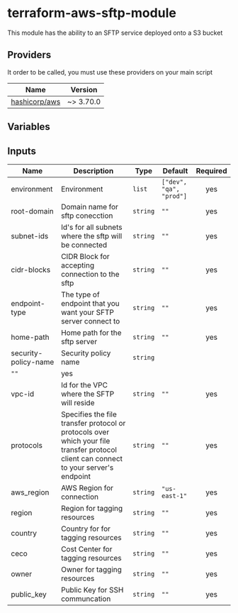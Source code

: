 # terraform-aws-sftp-module


This module has the ability to an SFTP service deployed onto a S3 bucket

## Providers
It order to be called, you must use these providers on your main script

| Name | Version |
|------|---------|
| <a name="https://registry.terraform.io/providers/hashicorp/vault/3.0.1"></a> [hashicorp/aws](#hashicorp/aws) | ~> 3.70.0 |


## Variables

## Inputs
| Name | Description | Type | Default | Required |
|------|-------------|------|---------|:--------:|
| environment | Environment | `list` | `["dev", "qa", "prod"]` | yes |
| root-domain | Domain name for sftp conecction | `string` | `""` | yes |
| subnet-ids | Id's for all subnets where the sftp will be connected | `string` | `""` | yes |
| cidr-blocks | CIDR Block for accepting connection to the sftp | `string` | `""` | yes |
| endpoint-type |  The type of endpoint that you want your SFTP server connect to | `string` | `""` | yes |
| home-path | Home path for the sftp server | `string` | `""` | yes |
| security-policy-name | Security policy name  | `string` 
| `""` | yes |
| vpc-id | Id for the VPC where the SFTP will reside | `string` | `""` | yes |
| protocols | Specifies the file transfer protocol or protocols over which your file transfer protocol client can connect to your server's endpoint  | `string` | `""` | yes |
| aws_region | AWS Region for connection  | `string` | `"us-east-1"` | yes |
| region | Region for tagging resources  | `string` | `""` | yes |
| country | Country for  for tagging resources | `string` | `""` | yes |
| ceco | Cost Center for tagging resources  | `string` | `""` | yes |
| owner | Owner for tagging resources  | `string` | `""` | yes |
| public_key | Public Key for SSH communcation  | `string` | `""` | yes |


